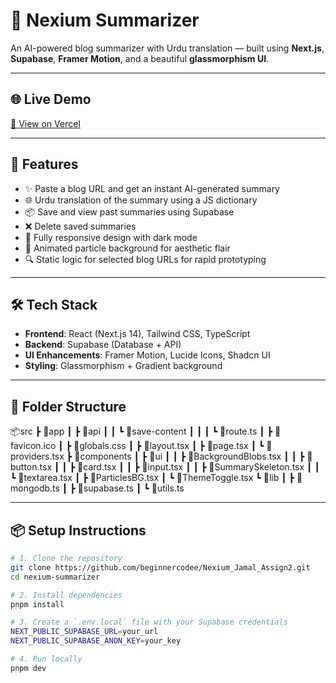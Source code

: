 # 🧠 Nexium Summarizer

An AI-powered blog summarizer with Urdu translation — built using **Next.js**, **Supabase**, **Framer Motion**, and a beautiful **glassmorphism UI**.

---

## 🌐 Live Demo

[🔗 View on Vercel](https://nexium-blog-summariser.vercel.app/)

---

## 🚀 Features

- ✨ Paste a blog URL and get an instant AI-generated summary
- 🌐 Urdu translation of the summary using a JS dictionary
- 📦 Save and view past summaries using Supabase
- ❌ Delete saved summaries
- 📱 Fully responsive design with dark mode
- 🎇 Animated particle background for aesthetic flair
- 🔍 Static logic for selected blog URLs for rapid prototyping

---

## 🛠️ Tech Stack

- **Frontend**: React (Next.js 14), Tailwind CSS, TypeScript
- **Backend**: Supabase (Database + API)
- **UI Enhancements**: Framer Motion, Lucide Icons, Shadcn UI
- **Styling**: Glassmorphism + Gradient background

---

## 📂 Folder Structure

📦src
 ┣ 📂app
 ┃ ┣ 📂api
 ┃ ┃ ┗ 📂save-content
 ┃ ┃ ┃ ┗ 📜route.ts
 ┃ ┣ 📜favicon.ico
 ┃ ┣ 📜globals.css
 ┃ ┣ 📜layout.tsx
 ┃ ┣ 📜page.tsx
 ┃ ┗ 📜providers.tsx
 ┣ 📂components
 ┃ ┣ 📂ui
 ┃ ┃ ┣ 📜BackgroundBlobs.tsx
 ┃ ┃ ┣ 📜button.tsx
 ┃ ┃ ┣ 📜card.tsx
 ┃ ┃ ┣ 📜input.tsx
 ┃ ┃ ┣ 📜SummarySkeleton.tsx
 ┃ ┃ ┗ 📜textarea.tsx
 ┃ ┣ 📜ParticlesBG.tsx
 ┃ ┗ 📜ThemeToggle.tsx
 ┗ 📂lib
 ┃ ┣ 📜mongodb.ts
 ┃ ┣ 📜supabase.ts
 ┃ ┗ 📜utils.ts

---

## 📦 Setup Instructions

```bash
# 1. Clone the repository
git clone https://github.com/beginnercodee/Nexium_Jamal_Assign2.git
cd nexium-summarizer

# 2. Install dependencies
pnpm install

# 3. Create a `.env.local` file with your Supabase credentials
NEXT_PUBLIC_SUPABASE_URL=your_url
NEXT_PUBLIC_SUPABASE_ANON_KEY=your_key

# 4. Run locally
pnpm dev
